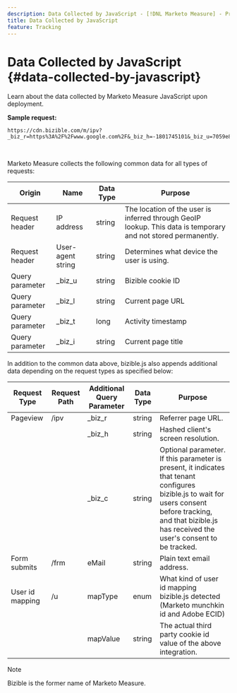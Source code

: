 ```yaml
---
description: Data Collected by JavaScript - [!DNL Marketo Measure] - Product Documentation
title: Data Collected by JavaScript
feature: Tracking
---
```

# Data Collected by JavaScript {#data-collected-by-javascript}

Learn about the data collected by Marketo Measure JavaScript upon deployment.

**Sample request:**

```
https://cdn.bizible.com/m/ipv?_biz_r=https%3A%2F%2Fwww.google.com%2F&_biz_h=-1801745101&_biz_u=7059e81415f34f7bbaf40fe32fdcba21&_biz_s=8cbeed&_biz_l=https%3A%2F%2Fwww.zendesk.com%2Fservice%2F&_biz_t=1676483822155&_biz_i=Customer%20service%20software%20for%20the%20best%20customer%20experiences%20%7C%20Zendesk&_biz_n=0&rnd=235938&cdn_o=a&_biz_z=1676483822155
```

<br>

Marketo Measure collects the following common data for all types of requests:

<table>
<thead>
  <tr>
    <th>Origin</th>
    <th>Name</th>
    <th>Data Type</th>
    <th>Purpose</th>
  </tr>
</thead>
<tbody>
  <tr>
    <td>Request header</td>
    <td>IP address</td>
    <td>string</td>
    <td>The location of the user is inferred through GeoIP lookup. This data is temporary and not stored permanently.</td>
  </tr>
  <tr>
    <td>Request header</td>
    <td>User-agent string</td>
    <td>string</td>
    <td>Determines what device the user is using.</td>
  </tr>
  <tr>
    <td>Query parameter</td>
    <td>_biz_u</td>
    <td>string</td>
    <td>Bizible cookie ID</td>
  </tr>
  <tr>
    <td>Query parameter</td>
    <td>_biz_l</td>
    <td>string</td>
    <td>Current page URL</td>
  </tr>
  <tr>
    <td>Query parameter</td>
    <td>_biz_t</td>
    <td>long</td>
    <td>Activity timestamp</td>
  </tr>
  <tr>
    <td>Query parameter</td>
    <td>_biz_i</td>
    <td>string</td>
    <td>Current page title</td>
  </tr>
</tbody>
</table>

In addition to the common data above, bizible.js also appends additional data depending on the request types as specified below:

<table>
<thead>
  <tr>
    <th>Request Type</th>
    <th>Request Path</th>
    <th>Additional Query Parameter</th>
    <th>Data Type</th>
    <th>Purpose</th>
  </tr>
</thead>
<tbody>
  <tr>
    <td>Pageview</td>
    <td>/ipv</td>
    <td>_biz_r</td>
    <td>string</td>
    <td>Referrer page URL.</td>
  </tr>
  <tr>
    <td></td>
    <td></td>
    <td>_biz_h</td>
    <td>string</td>
    <td>Hashed client's screen resolution.</td>
  </tr>
  <tr>
    <td></td>
    <td></td>
    <td>_biz_c</td>
    <td>string</td>
    <td>Optional parameter. If this parameter is present, it indicates that tenant configures bizible.js to wait for users consent before tracking, and that bizible.js has received the user's consent to be tracked.</td>
  </tr>
  <tr>
    <td>Form submits</td>
    <td>/frm</td>
    <td>eMail</td>
    <td>string</td>
    <td>Plain text email address.</td>
  </tr>
  <tr>
    <td>User id mapping</td>
    <td>/u</td>
    <td>mapType</td>
    <td>enum</td>
    <td>What kind of user id mapping bizible.js detected (Marketo munchkin id and Adobe ECID)</td>
  </tr>
  <tr>
    <td></td>
    <td></td>
    <td>mapValue</td>
    <td>string</td>
    <td>The actual third party cookie id value of the above integration.</td>
  </tr>
</tbody>
</table>

>[!NOTE]
>
>Bizible is the former name of Marketo Measure.

